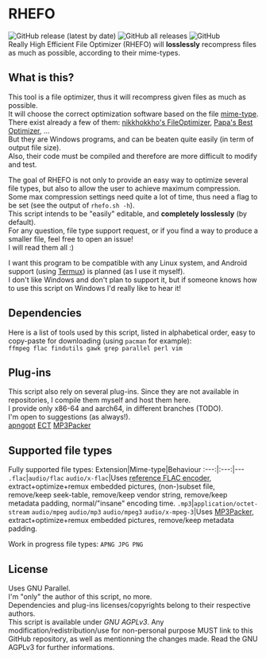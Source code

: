 # RHEFO
![GitHub release (latest by date)](https://img.shields.io/github/v/release/T-3B/rhefo) ![GitHub all releases](https://img.shields.io/github/downloads/T-3B/rhefo/total) ![GitHub](https://img.shields.io/github/license/T-3B/rhefo?color=informational)\
Really High Efficient File Optimizer (RHEFO) will **losslessly** recompress files as much as possible, according to their mime-types.

## What is this?
This tool is a file optimizer, thus it will recompress given files as much as possible.\
It will choose the correct optimization software based on the file [mime-type](https://mimetype.io).\
There exist already a few of them: [nikkhokkho's FileOptimizer](https://nikkhokkho.sourceforge.io/static.php?page=FileOptimizer), [Papa's Best Optimizer](https://papas-best.com/optimizer_en), ...\
But they are Windows programs, and can be beaten quite easily (in term of output file size).\
Also, their code must be compiled and therefore are more difficult to modify and test.

The goal of RHEFO is not only to provide an easy way to optimize several file types, but also to allow the user to achieve maximum compression.\
Some max compression settings need quite a lot of time, thus need a flag to be set (see the output of `rhefo.sh -h`).\
This script intends to be "easily" editable, and **completely losslessly** (by default).\
For any question, file type support request, or if you find a way to produce a smaller file, feel free to open an issue!\
I will read them all :)

I want this program to be compatible with any Linux system, and Android support (using [Termux](https://github.com/termux/)) is planned (as I use it myself).\
I don't like Windows and don't plan to support it, but if someone knows how to use this script on Windows I'd really like to hear it!

## Dependencies
Here is a list of tools used by this script, listed in alphabetical order, easy to copy-paste for downloading (using `pacman` for example):\
`ffmpeg flac findutils gawk grep parallel perl vim`

## Plug-ins
This script also rely on several plug-ins. Since they are not available in repositories, I compile them myself and host them here.\
I provide only x86-64 and aarch64, in different branches (TODO).\
I'm open to suggestions (as always!).\
[apngopt](https://apng.sourceforge.io/) [ECT](https://github.com/fhanau/Efficient-Compression-Tool) [MP3Packer](https://hydrogenaud.io/index.php/topic,32379.0.html)

## Supported file types
Fully supported file types:
Extension|Mime-type|Behaviour
:---:|:---:|---
`.flac`|`audio/flac` `audio/x-flac`|Uses [reference FLAC encoder](https://github.com/xiph/flac), extract+optimize+remux embedded pictures, (non-)subset file, remove/keep seek-table, remove/keep vendor string, remove/keep metadata padding, normal/"insane" encoding time.
`.mp3`|`application/octet-stream` `audio/mpeg` `audio/mp3` `audio/mpeg3` `audio/x-mpeg-3`|Uses [MP3Packer](https://hydrogenaud.io/index.php/topic,32379.0.html), extract+optimize+remux embedded pictures, remove/keep metadata padding.

Work in progress file types: `APNG JPG PNG`

## License
Uses GNU Parallel.\
I'm "only" the author of this script, no more.\
Dependencies and plug-ins licenses/copyrights belong to their respective authors.\
This script is available under *GNU AGPLv3*.
Any modification/redistribution/use for non-personal purpose MUST link to this GitHub repository, as well as mentionning the changes made. Read the GNU AGPLv3 for further informations.
